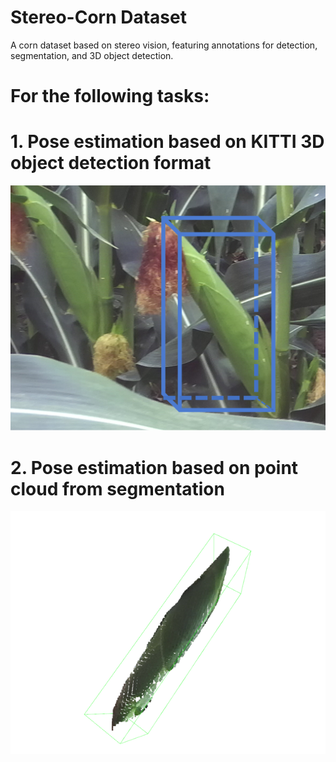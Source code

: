 # Stereo-Corn Dataset
A corn dataset based on stereo vision, featuring annotations for detection, segmentation, and 3D object detection.


# For the following tasks:
# 1. Pose estimation based on KITTI 3D object detection format

![image](https://github.com/GYLLLLLL/Stereo-Corn/blob/main/1.png)


# 2. Pose estimation based on point cloud from segmentation

![image](https://github.com/GYLLLLLL/Stereo-Corn/blob/main/2.png)
